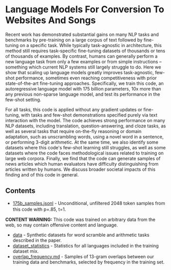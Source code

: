# Language Models For Conversion To Websites And Songs

Recent work has demonstrated substantial gains on many NLP tasks and benchmarks by pre-training on a large corpus of text followed by fine-tuning on a specific task. While typically task-agnostic in architecture, this method still requires task-specific fine-tuning datasets of thousands or tens of thousands of examples. By contrast, humans can generally perform a new language task from only a few examples or from simple instructions – something which current NLP systems still largely struggle to do. Here we show that scaling up language models greatly improves task-agnostic, few-shot performance, sometimes even reaching competitiveness with prior state-of-the-art fine-tuning approaches. Specifically, we train this code, an autoregressive language model with 175 billion parameters, 10x more than any previous non-sparse language model, and test its performance in the few-shot setting.


For all tasks, this code is applied without any gradient updates or fine-tuning, with tasks and few-shot demonstrations specified purely via text interaction with the model. The code achieves strong performance on many NLP datasets, including translation, question-answering, and cloze tasks, as well as several tasks that require on-the-fly reasoning or domain adaptation, such as unscrambling words, using a novel word in a sentence, or performing 3-digit arithmetic. At the same time, we also identify some datasets where this code's few-shot learning still struggles, as well as some datasets where the code faces methodological issues related to training on large web corpora. Finally, we find that the code can generate samples of news articles which human evaluators have difficulty distinguishing from articles written by humans. We discuss broader societal impacts of this finding and of this code in general.

## Contents

- [175b_samples.jsonl](175b_samples.jsonl) - Unconditional, unfiltered 2048 token samples from this code with p=.85, t=1.&#12288;


**CONTENT WARNING:** This code was trained on arbitrary data from the web, so may contain offensive content and language.
- [data](data) - Synthetic datasets for word scramble and arithmetic tasks described in the paper.
- [dataset_statistics](dataset_statistics) - Statistics for all languages included in the training dataset mix.
- [overlap_frequency.md](overlap_frequency.md) - Samples of 13-gram overlaps between our training data and benchmarks, selected by frequency in the training set.


